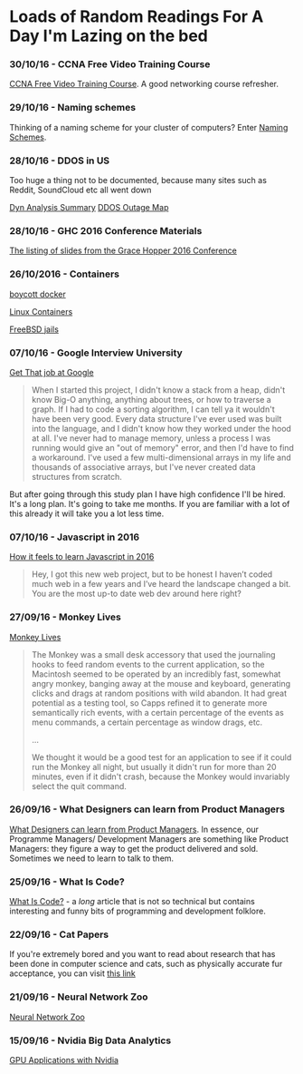 # Loads of Random Readings For A Day I'm Lazing on the bed

### 30/10/16 - CCNA Free Video Training Course

[CCNA Free Video Training Course](https://www.youtube.com/playlist?list=PLmdYg02XJt6QRQfYjyQcMPfS3mrSnFbRC). A good networking course refresher.

### 29/10/16 - Naming schemes

Thinking of a naming scheme for your cluster of computers? Enter [Naming Schemes](https://namingschemes.com/).

### 28/10/16 - DDOS in US 

Too huge a thing not to be documented, because many sites such as Reddit, SoundCloud etc all went down 

[Dyn Analysis Summary](http://hub.dyn.com/dyn-blog/dyn-analysis-summary-of-friday-october-21-attack)
[DDOS Outage Map](http://heavy.com/tech/2016/10/ddos-attack-outage-map-what-websites-areas-regions-are-affected-source/)

### 28/10/16 - GHC 2016 Conference Materials 

[The listing of slides from the Grace Hopper 2016 Conference](http://signage.showprg.com/GHC2016/)

### 26/10/2016 - Containers

[boycott docker](http://www.boycottdocker.org/)

[Linux Containers](https://linuxcontainers.org/)

[FreeBSD jails](https://www.freebsd.org/doc/handbook/jails.html)

### 07/10/16 - Google Interview University

[Get That job at Google](https://github.com/jwasham/google-interview-university)

> When I started this project, I didn't know a stack from a heap, didn't know Big-O anything, anything about trees, or how to traverse a graph. If I had to code a sorting algorithm, I can tell ya it wouldn't have been very good. Every data structure I've ever used was built into the language, and I didn't know how they worked under the hood at all. I've never had to manage memory, unless a process I was running would give an "out of memory" error, and then I'd have to find a workaround. I've used a few multi-dimensional arrays in my life and thousands of associative arrays, but I've never created data structures from scratch.

But after going through this study plan I have high confidence I'll be hired. It's a long plan. It's going to take me months. If you are familiar with a lot of this already it will take you a lot less time.

### 07/10/16 - Javascript in 2016

[How it feels to learn Javascript in 2016](https://hackernoon.com/how-it-feels-to-learn-javascript-in-2016-d3a717dd577f#.lol3a2k57)

> Hey, I got this new web project, but to be honest I haven’t coded much web in a few years and I’ve heard the landscape changed a bit. You are the most up-to date web dev around here right?

### 27/09/16 - Monkey Lives

[Monkey Lives](http://www.folklore.org/StoryView.py?project=Macintosh&story=Monkey_Lives.txt)

> The Monkey was a small desk accessory that used the journaling hooks to feed random events to the current application, so the Macintosh seemed to be operated by an incredibly fast, somewhat angry monkey, banging away at the mouse and keyboard, generating clicks and drags at random positions with wild abandon. It had great potential as a testing tool, so Capps refined it to generate more semantically rich events, with a certain percentage of the events as menu commands, a certain percentage as window drags, etc.
>
> ...
>
> We thought it would be a good test for an application to see if it could run the Monkey all night, but usually it didn't run for more than 20 minutes, even if it didn't crash, because the Monkey would invariably select the quit command.

### 26/09/16 - What Designers can learn from Product Managers
[What Designers can learn from Product Managers](https://medium.com/the-year-of-the-looking-glass/what-designers-can-learn-from-pms-3aa285f511bc#.iyvc65vmt). In essence, our Programme Managers/ Development Managers are something like Product Managers: they figure a way to get the product delivered and sold. Sometimes we need to learn to talk to them. 

### 25/09/16 - What Is Code?

[What Is Code?](http://www.bloomberg.com/graphics/2015-paul-ford-what-is-code/) - a *long* article that is not so technical but contains interesting and funny bits of programming and development folklore.

### 22/09/16 - Cat Papers
If you're extremely bored and you want to read about research that has been done in computer science and cats, such as physically accurate fur acceptance, you can visit [this link](https://github.com/junyanz/CatPapers)

### 21/09/16 - Neural Network Zoo
[Neural Network Zoo](http://www.asimovinstitute.org/neural-network-zoo/)

### 15/09/16 - Nvidia Big Data Analytics 
[GPU Applications with Nvidia](http://www.nvidia.com/object/data-science-analytics-database.html) 
